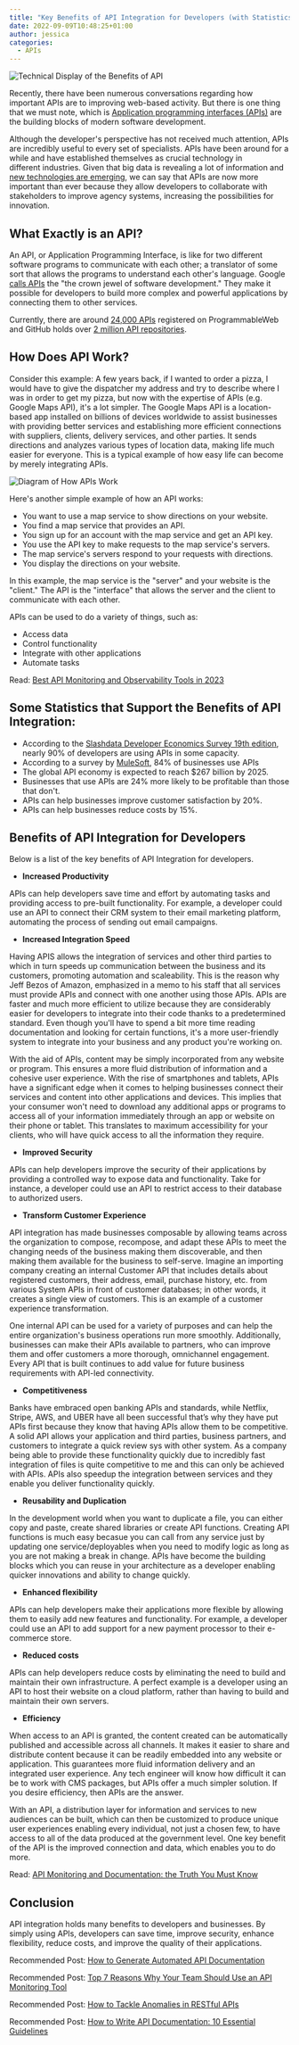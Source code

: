 ```yaml
---
title: "Key Benefits of API Integration for Developers (with Statistics)"
date: 2022-09-09T10:48:25+01:00
author: jessica 
categories: 
  - APIs
---
```

![Technical Display of the Benefits of API](./api-example.jpg) 

Recently, there have been numerous conversations regarding how important APIs are to improving web-based activity. But there is one thing that we must note, which is [Application programming interfaces (APIs)](https://apitoolkit.io/blog/best-api-monitoring-and-observability-tools/) are the building blocks of modern software development.

Although the developer's perspective has not received much attention, APIs are incredibly useful to every set of specialists. APIs have been around for a while and have established themselves as crucial technology in different industries. Given that big data is revealing a lot of information and [new technologies are emerging](https://apitoolkit.io/blog/fintech-api/), we can say that APIs are now more important than ever because they allow developers to collaborate with stakeholders to improve agency systems, increasing the possibilities for innovation.

## What Exactly is an API?

An API, or Application Programming Interface, is like for two different software programs to communicate with each other; a translator of some sort that allows the programs to understand each other's language. Google [calls APIs](https://cloud.google.com/blog/products/api-management/7-ideas-for-the-future-of-apis) the "the crown jewel of software development." They make it possible for developers to build more complex and powerful applications by connecting them to other services.

Currently, there are around [24,000 APIs](https://nordicapis.com/20-impressive-api-economy-statistics/) registered on ProgrammableWeb and GitHub holds over [2 million API repositories](https://github.com/search?q=api&type=repositories).

## How Does API Work?

Consider this example: A few years back, if I wanted to order a pizza, I would have to give the dispatcher my address and try to describe where I was in order to get my pizza, but now with the expertise of APIs (e.g. Google Maps API), it's a lot simpler. The Google Maps API is a location-based app installed on billions of devices worldwide to assist businesses with providing better services and establishing more efficient connections with suppliers, clients, delivery services, and other parties. It sends directions and analyzes various types of location data, making life much easier for everyone. This is a typical example of how easy life can become by merely integrating APIs.

![Diagram of How APIs Work](./how-apis-work.jpg)

Here's another simple example of how an API works:

- You want to use a map service to show directions on your website.
- You find a map service that provides an API.
- You sign up for an account with the map service and get an API key.
- You use the API key to make requests to the map service's servers.
- The map service's servers respond to your requests with directions.
- You display the directions on your website.

In this example, the map service is the "server" and your website is the "client." The API is the "interface" that allows the server and the client to communicate with each other.

APIs can be used to do a variety of things, such as:

- Access data
- Control functionality
- Integrate with other applications
- Automate tasks

Read: [Best API Monitoring and Observability Tools in 2023](https://apitoolkit.io/blog/best-api-monitoring-and-observability-tools/)

## Some Statistics that Support the Benefits of API Integration:

- According to the [Slashdata Developer Economics Survey 19th edition](https://www.developernation.net/resources/reports), nearly 90% of developers are using APIs in some capacity.
- According to a survey by [MuleSoft](https://www.mulesoft.com/press-center/businesses-embracing-cloud-mobile-microservices-iot), 84% of businesses use APIs
- The global API economy is expected to reach $267 billion by 2025.
- Businesses that use APIs are 24% more likely to be profitable than those that don't.
- APIs can help businesses improve customer satisfaction by 20%.
- APIs can help businesses reduce costs by 15%.

## Benefits of API Integration for Developers

Below is a list of the key benefits of API Integration for developers.

- **Increased Productivity**

APIs can help developers save time and effort by automating tasks and providing access to pre-built functionality. For example, a developer could use an API to connect their CRM system to their email marketing platform, automating the process of sending out email campaigns.

- **Increased Integration Speed** 

Having APIS allows the integration of services and other third parties to which in turn speeds up communication between the business and its customers, promoting automation and scaleability. This is the reason why Jeff Bezos of Amazon, emphasized in a memo to his staff that all services must provide APIs and connect with one another using those APIs. APIs are faster and much more efficient to utilize because they are considerably easier for developers to integrate into their code thanks to a predetermined standard. Even though you'll have to spend a bit more time reading documentation and looking for certain functions, it's a more user-friendly system to integrate into your business and any product you're working on.

With the aid of APIs, content may be simply incorporated from any website or program. This ensures a more fluid distribution of information and a cohesive user experience. With the rise of smartphones and tablets, APIs have a significant edge when it comes to helping businesses connect their services and content into other applications and devices. This implies that your consumer won't need to download any additional apps or programs to access all of your information immediately through an app or website on their phone or tablet. This translates to maximum accessibility for your clients, who will have quick access to all the information they require. 

- **Improved Security**

APIs can help developers improve the security of their applications by providing a controlled way to expose data and functionality. Take for instance, a developer could use an API to restrict access to their database to authorized users.

- **Transform Customer Experience**

API integration has made businesses composable by allowing teams across the organization to compose, recompose, and adapt these APIs to meet the changing needs of the business making them discoverable, and then making them available for the business to self-serve. Imagine an importing company creating an internal Customer API  that includes details about registered customers, their address, email, purchase history, etc. from various System APIs in front of customer databases; in other words, it creates a single view of customers. This is an example of a customer experience transformation.

One internal API can be used for a variety of purposes and can help the entire organization's business operations run more smoothly. Additionally, businesses can make their APIs available to partners, who can improve them and offer customers a more thorough, omnichannel engagement. Every API that is built continues to add value for future business requirements with API-led connectivity.  

- **Competitiveness**

Banks have embraced open banking APIs and standards, while Netflix, Stripe, AWS, and UBER  have all been successful that’s why they have put APIs first because they know that having APIs allow them to be competitive. A solid API allows your application and third parties, business partners, and customers to integrate a quick review sys with other system. As a company being able to provide these functionality quickly due to incredibly fast integration of files  is quite competitive to me and this can only be achieved with APIs. APIs also speedup the integration between services and they enable you deliver functionality quickly. 

- **Reusability and Duplication**

In the development world when you want to duplicate a file, you can either copy and paste, create shared libraries or create API functions. Creating API functions is much easy becasue you can call from any service just by updating one service/deployables when you need to modify logic as long as you are not making a break in change. APIs have become the building blocks which you can reuse in your architecture as a developer enabling quicker innovations and ability to change quickly.  

- **Enhanced flexibility**

APIs can help developers make their applications more flexible by allowing them to easily add new features and functionality. For example, a developer could use an API to add support for a new payment processor to their e-commerce store.

- **Reduced costs**

APIs can help developers reduce costs by eliminating the need to build and maintain their own infrastructure. A perfect example is a developer using an API to host their website on a cloud platform, rather than having to build and maintain their own servers.

- **Efficiency**

When access to an API is granted, the content created can be automatically published and accessible across all channels. It makes it easier to share and distribute content because it can be readily embedded into any website or application. This guarantees more fluid information delivery and an integrated user experience. Any tech engineer will know how difficult it can be to work with CMS packages, but APIs offer a much simpler solution. If you desire efficiency, then APIs are the answer.

With an API, a distribution layer for information and services to new audiences can be built, which can then be customized to produce unique user experiences enabling every individual, not just a chosen few, to have access to all of the data produced at the government level. One key benefit of the API is the improved connection and data, which enables you to do more. 

Read: [API Monitoring and Documentation: the Truth You Must Know](https://apitoolkit.io/blog/api-documentation-and-observability-the-truth-you-must-know/)

## Conclusion

API integration holds many benefits to developers and businesses. By simply using APIs, developers can save time, improve security, enhance flexibility, reduce costs, and improve the quality of their applications.

Recommended Post: [How to Generate Automated API Documentation](https://apitoolkit.io/blog/how-to-generate-automated-api-documentation/)

Recommended Post: [Top 7 Reasons Why Your Team Should Use an API Monitoring Tool](https://apitoolkit.io/blog/why-you-need-an-api-monitoring-tool/)

Recommended Post: [How to Tackle Anomalies in RESTful APIs](https://apitoolkit.io/blog/anomalies-in-restful-apis/)

Recommended Post: [How to Write API Documentation: 10 Essential Guidelines](https://apitoolkit.io/blog/how-to-write-api-docs/)